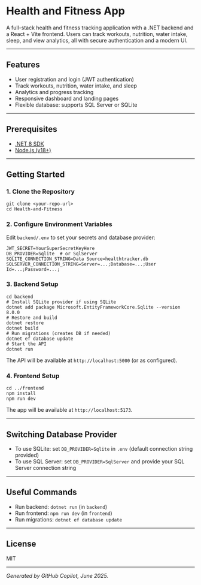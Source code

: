 # Health and Fitness App

A full-stack health and fitness tracking application with a .NET backend and a React + Vite frontend. Users can track workouts, nutrition, water intake, sleep, and view analytics, all with secure authentication and a modern UI.

---

## Features
- User registration and login (JWT authentication)
- Track workouts, nutrition, water intake, and sleep
- Analytics and progress tracking
- Responsive dashboard and landing pages
- Flexible database: supports SQL Server or SQLite

---

## Prerequisites
- [.NET 8 SDK](https://dotnet.microsoft.com/download)
- [Node.js (v18+)](https://nodejs.org/)

---

## Getting Started

### 1. Clone the Repository
```
git clone <your-repo-url>
cd Health-and-Fitness
```

### 2. Configure Environment Variables
Edit `backend/.env` to set your secrets and database provider:
```
JWT_SECRET=YourSuperSecretKeyHere
DB_PROVIDER=Sqlite  # or SqlServer
SQLITE_CONNECTION_STRING=Data Source=healthtracker.db
SQLSERVER_CONNECTION_STRING=Server=...;Database=...;User Id=...;Password=...;
```

### 3. Backend Setup
```
cd backend
# Install SQLite provider if using SQLite
dotnet add package Microsoft.EntityFrameworkCore.Sqlite --version 8.0.0
# Restore and build
dotnet restore
dotnet build
# Run migrations (creates DB if needed)
dotnet ef database update
# Start the API
dotnet run
```
The API will be available at `http://localhost:5000` (or as configured).

### 4. Frontend Setup
```
cd ../frontend
npm install
npm run dev
```
The app will be available at `http://localhost:5173`.

---

## Switching Database Provider
- To use SQLite: set `DB_PROVIDER=Sqlite` in `.env` (default connection string provided)
- To use SQL Server: set `DB_PROVIDER=SqlServer` and provide your SQL Server connection string

---

## Useful Commands
- Run backend: `dotnet run` (in `backend`)
- Run frontend: `npm run dev` (in `frontend`)
- Run migrations: `dotnet ef database update`

---

## License
MIT

---

*Generated by GitHub Copilot, June 2025.*
